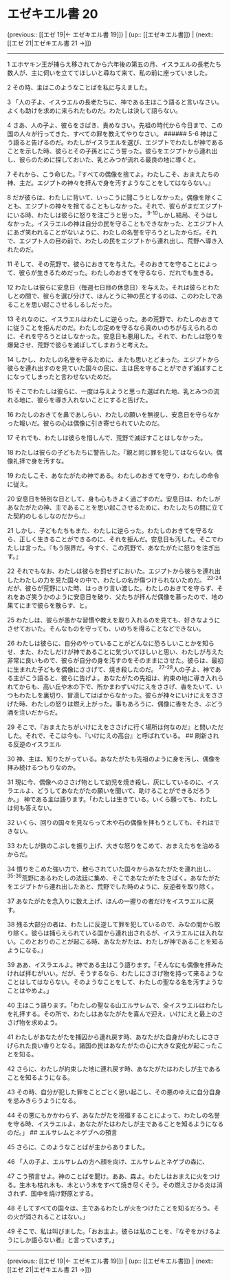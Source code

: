 # エゼキエル書 20

(previous:: [[エゼ 19|← エゼキエル書 19]]) | (up:: [[エゼキエル書]]) | (next:: [[エゼ 21|エゼキエル書 21 →]])

***


1 エホヤキン王が捕らえ移されてから六年後の第五の月、イスラエルの長老たち数人が、主に伺いを立ててほしいと尋ねて来て、私の前に座っていました。 

2 その時、主はこのようなことばを私に与えました。 

3 「人の子よ、イスラエルの長老たちに、神である主はこう語ると言いなさい。よくも助けを求めに来られたものだ。わたしは決して語らない。 

4 さあ、人の子よ、彼らをさばき、責めなさい。先祖の時代から今日まで、この国の人々が行ってきた、すべての罪を教えてやりなさい。 ###### 5-6 神はこう語ると告げるのだ。わたしがイスラエルを選び、エジプトでわたしが神であることを示した時、彼らとその子孫とにこう誓った。彼らをエジプトから連れ出し、彼らのために探しておいた、乳とみつが流れる最良の地に導くと。 

7 それから、こう命じた。『すべての偶像を捨てよ。わたしこそ、おまえたちの神、主だ。エジプトの神々を拝んで身を汚すようなことをしてはならない。』 

8 だが彼らは、わたしに背いて、いっこうに聞こうとしなかった。偶像を除くことも、エジプトの神々を捨てることもしなかった。それで、彼らがまだエジプトにいる時、わたしは彼らに怒りを注ごうと思った。 <sup class="versenum">9-10</sup>しかし結局、そうはしなかった。イスラエルの神は自分の民を守ることもできなかった、とエジプト人にあざ笑われることがないように、わたしの名誉を守ろうとしたからだ。それで、エジプト人の目の前で、わたしの民をエジプトから連れ出し、荒野へ導き入れたのだ。 

11 そして、その荒野で、彼らにおきてを与えた。そのおきてを守ることによって、彼らが生きるためだった。わたしのおきてを守るなら、だれでも生きる。 

12 わたしは彼らに安息日（毎週七日目の休息日）を与えた。それは彼らとわたしとの間で、彼らを選び分けて、ほんとうに神の民とするのは、このわたしであることを思い起こさせるしるしだった。 

13 それなのに、イスラエルはわたしに逆らった。あの荒野で、わたしのおきてに従うことを拒んだのだ。わたしの定めを守るなら真のいのちが与えられるのに、それを守ろうとはしなかった。安息日も悪用した。それで、わたしは怒りを爆発させ、荒野で彼らを滅ぼしてしまおうと考えた。 

14 しかし、わたしの名誉を守るために、またも思いとどまった。エジプトから彼らを連れ出すのを見ていた国々の民に、主は民を守ることができず滅ぼすことになってしまったと言わせないためだ。 

15 そこでわたしは彼らに、一度は与えようと思った選ばれた地、乳とみつの流れる地に、彼らを導き入れないことにすると告げた。 

16 わたしのおきてを鼻であしらい、わたしの願いを無視し、安息日を守らなかった報いだ。彼らの心は偶像に引き寄せられていたのだ。 

17 それでも、わたしは彼らを惜しんで、荒野で滅ぼすことはしなかった。 

18 わたしは彼らの子どもたちに警告した。『親と同じ罪を犯してはならない。偶像礼拝で身を汚すな。 

19 わたしこそ、あなたがたの神である。わたしのおきてを守り、わたしの命令に従え。 

20 安息日を特別な日として、身も心もきよく過ごすのだ。安息日は、わたしがあなたがたの神、主であることを思い起こさせるために、わたしたちの間に立てた契約のしるしなのだから。』 

21 しかし、子どもたちもまた、わたしに逆らった。わたしのおきてを守るなら、正しく生きることができるのに、それを拒んだ。安息日も汚した。そこでわたしは言った。『もう限界だ。今すぐ、この荒野で、あなたがたに怒りを注ぎ出す。』 

22 それでもなお、わたしは彼らを罰せずにおいた。エジプトから彼らを連れ出したわたしの力を見た国々の中で、わたしの名が傷つけられないためだ。 <sup class="versenum">23-24</sup>だが、彼らが荒野にいた時、はっきり言い渡した。わたしのおきてを守らず、それをあざ笑うかのように安息日を破り、父たちが拝んだ偶像を慕ったので、地の果てにまで彼らを散らす、と。 

25 わたしは、彼らが愚かな習慣や教えを取り入れるのを見ても、好きなようにさせておいた。そんなものを守っても、いのちを得ることなどできない。 

26 わたしは彼らに、自分のやっていることがどんなに恐ろしいことかを知らせ、また、わたしだけが神であることに気づいてほしいと思い、わたしが与えた非常に良いもので、彼らが自分の身を汚すのをそのままにさせた。彼らは、最初に生まれた子どもを偶像にささげて、焼き殺したのだ。 <sup class="versenum">27-28</sup>人の子よ、神である主がこう語ると、彼らに告げよ。あなたがたの先祖は、約束の地に導き入れられてからも、高い丘や木の下で、所かまわずいけにえをささげ、香をたいて、いつもわたしを裏切り、冒瀆してはばからなかった。彼らが神々にいけにえをささげた時、わたしの怒りは燃え上がった。事もあろうに、偶像に香をたき、ぶどう酒を注いだからだ。 

29 そこで、『おまえたちがいけにえをささげに行く場所は何なのだ』と問いただした。それで、そこは今も、『いけにえの高台』と呼ばれている。 ## 刷新される反逆のイスラエル 

30 神、主は、知りたがっている。あなたがたも先祖のように身を汚し、偶像を拝み続けるつもりなのか。 

31 現に今、偶像へのささげ物として幼児を焼き殺し、灰にしているのに、イスラエルよ、どうしてあなたがたの願いを聞いて、助けることができるだろうか。」 神である主は語ります。「わたしは生きている。いくら願っても、わたしは何も答えない。 

32 いくら、回りの国々を見ならって木や石の偶像を拝もうとしても、それはできない。 

33 わたしが鉄のこぶしを振り上げ、大きな怒りをこめて、おまえたちを治めるからだ。 

34 憤りをこめた強い力で、散らされていた国々からあなたがたを連れ出し、 <sup class="versenum">35-36</sup>荒野にあるわたしの法廷に集め、そこであなたがたをさばく。あなたがたをエジプトから連れ出したあと、荒野でした時のように、反逆者を取り除く。 

37 あなたがたを念入りに数え上げ、ほんの一握りの者だけをイスラエルに戻す。 

38 残る大部分の者は、わたしに反逆して罪を犯しているので、みなの間から取り除く。彼らは捕らえられている国から連れ出されるが、イスラエルには入れない。このとおりのことが起こる時、あなたがたは、わたしが神であることを知るようになる。」 

39 ああ、イスラエルよ。神である主はこう語ります。「そんなにも偶像を拝みたければ拝むがいい。だが、そうするなら、わたしにささげ物を持って来るようなことはしてはならない。そのようなことをして、わたしの聖なる名を汚すようなことはやめよ。」 

40 主はこう語ります。「わたしの聖なる山エルサレムで、全イスラエルはわたしを礼拝する。その所で、わたしはあなたがたを喜んで迎え、いけにえと最上のささげ物を求めよう。 

41 わたしがあなたがたを捕囚から連れ戻す時、あなたがた自身がわたしにささげられた良い香りとなる。諸国の民はあなたがたの心に大きな変化が起こったことを知る。 

42 さらに、わたしが約束した地に連れ戻す時、あなたがたはわたしが主であることを知るようになる。 

43 その時、自分が犯した罪をことごとく思い起こし、その悪のゆえに自分自身を忌みきらうようになる。 

44 その悪にもかかわらず、あなたがたを祝福することによって、わたしの名誉を守る時、イスラエルよ、あなたがたはわたしが主であることを知るようになるのだ。」 ## エルサレムとネゲブへの預言 

45 さらに、このようなことばが主からありました。 

46 「人の子よ、エルサレムの方へ顔を向け、エルサレムとネゲブの森に、 

47 こう預言せよ。神のことばを聞け。ああ、森よ。わたしはおまえに火をつける。生木も枯れ木も、木という木をすべて焼き尽くそう。その燃えさかる炎は消されず、国中を焼け野原とする。 

48 そしてすべての国々は、主であるわたしが火をつけたことを知るだろう。その火が消されることはない。」 

49 そこで、私は叫びました。「おお主よ。彼らは私のことを、『なぞをかけるようにしか語らない者』と言っています。」

***

(previous:: [[エゼ 19|← エゼキエル書 19]]) | (up:: [[エゼキエル書]]) | (next:: [[エゼ 21|エゼキエル書 21 →]])
